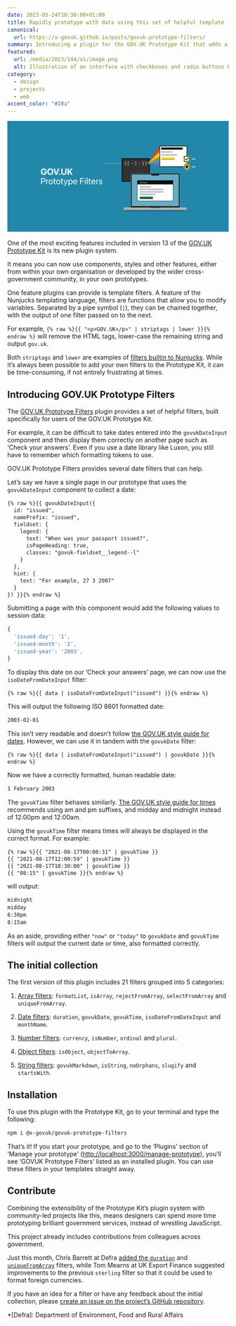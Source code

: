 ```yaml
---
date: 2023-05-24T10:30:00+01:00
title: Rapidly prototype with data using this set of helpful template filters
canonical:
  url: https://x-govuk.github.io/posts/govuk-prototype-filters/
summary: Introducing a plugin for the GOV.UK Prototype Kit that adds a helpful collection of Nunjucks template filters. Rapidly modify and transform data while ensuring it follows the GOV.UK style guide.
featured:
  url: /media/2023/144/a1/image.png
  alt: Illustration of an interface with checkboxes and radio buttons being generated from code, floating above a laptop.
category:
  - design
  - projects
  - web
accent_color: "#28a"
---
```


![Illustration of an interface with checkboxes and radio buttons being generated from code, floating above a laptop.](/media/2023/144/a1/image.png)

One of the most exciting features included in version 13 of the [GOV.UK Prototype Kit][1] is its new plugin system.

It means you can now use components, styles and other features, either from within your own organisation or developed by the wider cross-government community, in your own prototypes.

One feature plugins can provide is template filters. A feature of the Nunjucks templating language, filters are functions that allow you to modify variables. Separated by a pipe symbol (`|`), they can be chained together, with the output of one filter passed on to the next.

For example, `{% raw %}{{ "<p>GOV.UK</p>" | striptags | lower }}{% endraw %}` will remove the HTML tags, lower-case the remaining string and output `gov.uk`.

Both `striptags` and `lower` are examples of [filters builtin to Nunjucks][2]. While it’s always been possible to add your own filters to the Prototype Kit, it can be time-consuming, if not entirely frustrating at times.

## Introducing GOV.UK Prototype Filters

The [GOV.UK Prototype Filters][3] plugin provides a set of helpful filters, built specifically for users of the GOV.UK Prototype Kit.

For example, it can be difficult to take dates entered into the `govukDateInput` component and then display them correctly on another page such as ‘Check your answers’. Even if you use a date library like Luxon, you still have to remember which formatting tokens to use.

GOV.UK Prototype Filters provides several date filters that can help.

Let’s say we have a single page in our prototype that uses the `govukDateInput` component to collect a date:

```njk
{% raw %}{{ govukDateInput({
  id: "issued",
  namePrefix: "issued",
  fieldset: {
    legend: {
      text: "When was your passport issued?",
      isPageHeading: true,
      classes: "govuk-fieldset__legend--l"
    }
  },
  hint: {
    text: "For example, 27 3 2007"
  }
}) }}{% endraw %}
```

Submitting a page with this component would add the following values to session data:

```js
{
  'issued-day': '1',
  'issued-month': '2',
  'issued-year': '2003',
}
```

To display this date on our ‘Check your answers’ page, we can now use the `isoDateFromDateInput` filter:

```njk
{% raw %}{{ data | isoDateFromDateInput("issued") }}{% endraw %}
```

This will output the following ISO 8601 formatted date:

```html
2003-02-01
```

This isn’t very readable and doesn’t follow [the GOV.UK style guide for dates][4]. However, we can use it in tandem with the `govukDate` filter:

```njk
{% raw %}{{ data | isoDateFromDateInput("issued") | govukDate }}{% endraw %}
```

Now we have a correctly formatted, human readable date:

```html
1 February 2003
```

The `govukTime` filter behaves similarly. [The GOV.UK style guide for times][5] recommends using am and pm suffixes, and midday and midnight instead of 12:00pm and 12:00am.

Using the `govukTime` filter means times will always be displayed in the correct format. For example:

```njk
{% raw %}{{ "2021-08-17T00:00:31" | govukTime }}
{{ "2021-08-17T12:00:59" | govukTime }}
{{ "2021-08-17T18:30:00" | govukTime }}
{{ "08:15" | govukTime }}{% endraw %}
```

will output:

```html
midnight
midday
6:30pm
8:15am
```

As an aside, providing either `"now"` or `"today"` to `govukDate` and `govukTime` filters will output the current date or time, also formatted correctly.

## The initial collection

The first version of this plugin includes 21 filters grouped into 5 categories:

1. [Array filters][6]: `formatList`, `isArray`, `rejectFromArray`, `selectFromArray` and `uniqueFromArray`.

2. [Date filters][7]: `duration`, `govukDate`, `govukTime`, `isoDateFromDateInput` and `monthName`.

3. [Number filters][8]: `currency`, `isNumber`, `ordinal` and `plural`.

4. [Object filters][9]: `isObject`, `objectToArray`.

5. [String filters][10]: `govukMarkdown`, `isString`, `noOrphans`, `slugify` and `startsWith`.

## Installation

To use this plugin with the Prototype Kit, go to your terminal and type the following:

```bash
npm i @x-govuk/govuk-prototype-filters
```

That’s it! If you start your prototype, and go to the ‘Plugins’ section of ‘Manage your prototype’ (<http://localhost:3000/manage-prototype>), you’ll see ‘GOVUK Prototype Filters’ listed as an installed plugin. You can use these filters in your templates straight away.

## Contribute

Combining the extensibility of the Prototype Kit’s plugin system with community-led projects like this, means designers can spend more time prototyping brilliant government services, instead of wrestling JavaScript.

This project already includes contributions from colleagues across government.

Just this month, Chris Barrett at Defra [added the `duration`][11] and [`uniqueFromArray`][12] filters, while Tom Mearns at UK Export Finance suggested improvements to the previous `sterling` filter so that it could be used to format foreign currencies.

If you have an idea for a filter or have any feedback about the initial collection, please [create an issue on the project’s GitHub repository][13].

[1]: https://prototype-kit.service.gov.uk/docs/
[2]: https://mozilla.github.io/nunjucks/templating.html#builtin-filters
[3]: https://x-govuk.github.io/govuk-prototype-filters/
[4]: https://www.gov.uk/guidance/style-guide/a-to-z-of-gov-uk-style#dates
[5]: https://www.gov.uk/guidance/style-guide/a-to-z-of-gov-uk-style#times
[6]: https://x-govuk.github.io/govuk-prototype-filters/array/
[7]: https://x-govuk.github.io/govuk-prototype-filters/date/
[8]: https://x-govuk.github.io/govuk-prototype-filters/number/
[9]: https://x-govuk.github.io/govuk-prototype-filters/object/
[10]: https://x-govuk.github.io/govuk-prototype-filters/string/
[11]: https://github.com/x-govuk/govuk-prototype-filters/pull/11
[12]: https://github.com/x-govuk/govuk-prototype-filters/pull/4
[13]: https://github.com/x-govuk/govuk-prototype-filters/issues

*[Defra]: Department of Environment, Food and Rural Affairs
